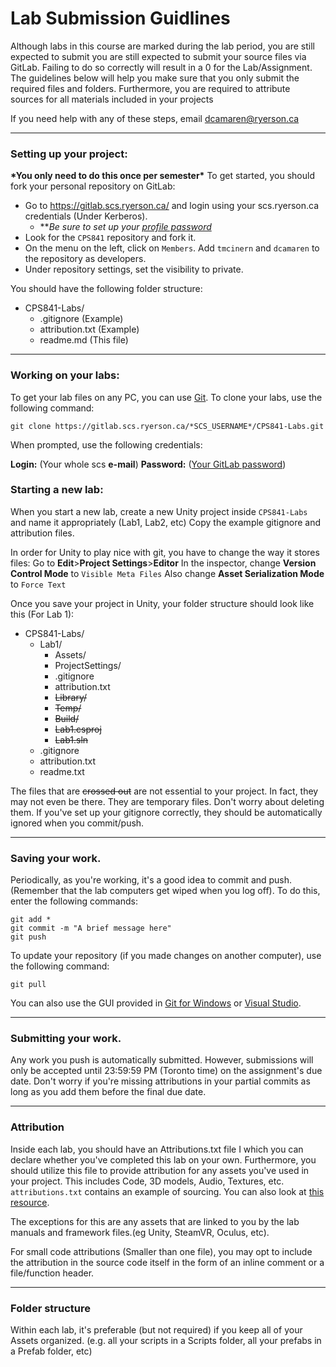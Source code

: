 # Lab Submission Guidlines

Although labs in this course are marked during the lab period, you are still expected to submit you are still expected to submit your source files via GitLab. Failing to do so correctly will result in a 0 for the Lab/Assignment. The guidelines below will help you make sure that you only submit the required files and folders. Furthermore, you are required to attribute sources for all materials included in your projects 

If you need help with any of these steps, email [dcamaren@ryerson.ca](mailto:dcamaren@ryerson.ca)

______________
### Setting up your project:
__\*You only need to do this once per semester\*__
To get started, you should fork your personal repository on GitLab:
-   Go to https://gitlab.scs.ryerson.ca/ and login using your scs.ryerson.ca credentials (Under Kerberos).
    -   ***Be sure to set up your [profile password](https://gitlab.scs.ryerson.ca/profile/password/edit)*
-   Look for the `CPS841` repository and fork it.
-   On the menu on the left, click on `Members`. Add `tmcinern` and `dcamaren` to the repository as developers.
-   Under repository settings, set the visibility to private.

You should have the following folder structure:
-   CPS841-Labs/
    -   .gitignore (Example)
    -   attribution.txt (Example)
    -   readme.md (This file)

________________
### Working on your labs:
To get your lab files on any PC, you can use [Git](https://git-scm.com/download).
To clone your labs, use the following command:

    git clone https://gitlab.scs.ryerson.ca/*SCS_USERNAME*/CPS841-Labs.git

When prompted, use the following credentials:

**Login:** (Your whole scs **e-mail**)
**Password:** ([Your GitLab password](https://gitlab.scs.ryerson.ca/profile/password/edit))

### Starting a new lab:

When you start a new lab, create a new Unity project inside `CPS841-Labs` and name it appropriately (Lab1, Lab2, etc) Copy the example gitignore and attribution files. 


In order for Unity to play nice with git, you have to change the way it stores files:
Go to **Edit**>**Project Settings**>**Editor**
In the inspector, change **Version Control Mode** to `Visible Meta Files`
Also change **Asset Serialization Mode** to `Force Text`

Once you save your project in Unity, your folder structure should look like this (For Lab 1):
-   CPS841-Labs/
    -   Lab1/
        -   Assets/
        -   ProjectSettings/
        -   .gitignore
        -   attribution.txt
        -   ~~Library/~~
        -   ~~Temp/~~
        -   ~~Build/~~
        -   ~~Lab1.csproj~~
        -   ~~Lab1.sln~~
    -   .gitignore
    -   attribution.txt
    -   readme.txt

The files that are ~~crossed out~~ are not essential to your project. In fact, they may not even be there. They are temporary files. Don't worry about deleting them. If you've set up your gitignore correctly, they should be automatically ignored when you commit/push.
______________
### Saving your work.
Periodically, as you're working, it's a good idea to commit and push. (Remember that the lab computers get wiped when you log off). To do this, enter the following commands:

    git add *
    git commit -m "A brief message here"
    git push

To update your repository (if you made changes on another computer), use the following command:

    git pull
    
You can also use the GUI provided in [Git for Windows](https://git-for-windows.github.io/) or [Visual Studio](https://www.visualstudio.com/en-us/docs/git/gitquickstart).
________________
### Submitting your work.
Any work you push is automatically submitted. However, submissions will only be accepted until 23:59:59 PM (Toronto time) on the assignment's due date. Don't worry if you're missing attributions in your partial commits as long as you add them before the final due date.
____________
### Attribution
Inside each lab, you should have an Attributions.txt file I which you can declare whether you've completed this lab on your own. Furthermore, you should utilize this file to provide attribution for any assets you've used in your project. This includes Code, 3D models, Audio, Textures, etc. `attributions.txt` contains an example of sourcing. You can also look at [this resource](https://wiki.creativecommons.org/wiki/Best_practices_for_attribution).

The exceptions for this are any assets that are linked to you by the lab manuals and framework files.(eg Unity, SteamVR, Oculus, etc).

For small code attributions (Smaller than one file), you may opt to include the attribution in the source code itself in the form of an inline comment or a file/function header.
_________________
### Folder structure
Within each lab, it's preferable (but not required) if you keep all of your Assets organized. (e.g. all your scripts in a Scripts folder, all your prefabs in a Prefab folder, etc)
